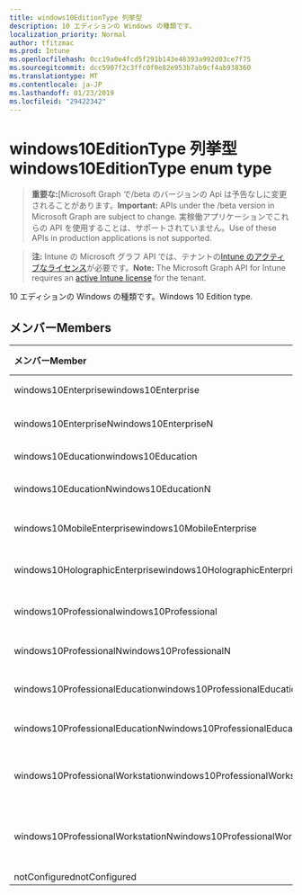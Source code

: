 ```yaml
---
title: windows10EditionType 列挙型
description: 10 エディションの Windows の種類です。
localization_priority: Normal
author: tfitzmac
ms.prod: Intune
ms.openlocfilehash: 0cc19a0e4fcd5f291b143e48393a992d03ce7f75
ms.sourcegitcommit: dcc5907f2c3ffc0f0e82e953b7ab9cf4ab938360
ms.translationtype: MT
ms.contentlocale: ja-JP
ms.lasthandoff: 01/23/2019
ms.locfileid: "29422342"
---
```

# <a name="windows10editiontype-enum-type"></a><span data-ttu-id="b24b6-103">windows10EditionType 列挙型</span><span class="sxs-lookup"><span data-stu-id="b24b6-103">windows10EditionType enum type</span></span>

> <span data-ttu-id="b24b6-104">**重要な:**[Microsoft Graph で/beta のバージョンの Api は予告なしに変更されることがあります。</span><span class="sxs-lookup"><span data-stu-id="b24b6-104">**Important:** APIs under the /beta version in Microsoft Graph are subject to change.</span></span> <span data-ttu-id="b24b6-105">実稼働アプリケーションでこれらの API を使用することは、サポートされていません。</span><span class="sxs-lookup"><span data-stu-id="b24b6-105">Use of these APIs in production applications is not supported.</span></span>

> <span data-ttu-id="b24b6-106">**注:** Intune の Microsoft グラフ API では、テナントの[Intune のアクティブなライセンス](https://go.microsoft.com/fwlink/?linkid=839381)が必要です。</span><span class="sxs-lookup"><span data-stu-id="b24b6-106">**Note:** The Microsoft Graph API for Intune requires an [active Intune license](https://go.microsoft.com/fwlink/?linkid=839381) for the tenant.</span></span>

<span data-ttu-id="b24b6-107">10 エディションの Windows の種類です。</span><span class="sxs-lookup"><span data-stu-id="b24b6-107">Windows 10 Edition type.</span></span>

## <a name="members"></a><span data-ttu-id="b24b6-108">メンバー</span><span class="sxs-lookup"><span data-stu-id="b24b6-108">Members</span></span>
|<span data-ttu-id="b24b6-109">メンバー</span><span class="sxs-lookup"><span data-stu-id="b24b6-109">Member</span></span>|<span data-ttu-id="b24b6-110">値</span><span class="sxs-lookup"><span data-stu-id="b24b6-110">Value</span></span>|<span data-ttu-id="b24b6-111">説明</span><span class="sxs-lookup"><span data-stu-id="b24b6-111">Description</span></span>|
|:---|:---|:---|
|<span data-ttu-id="b24b6-112">windows10Enterprise</span><span class="sxs-lookup"><span data-stu-id="b24b6-112">windows10Enterprise</span></span>|<span data-ttu-id="b24b6-113">0</span><span class="sxs-lookup"><span data-stu-id="b24b6-113">0</span></span>|<span data-ttu-id="b24b6-114">10 の Windows エンタープライズ</span><span class="sxs-lookup"><span data-stu-id="b24b6-114">Windows 10 Enterprise</span></span>|
|<span data-ttu-id="b24b6-115">windows10EnterpriseN</span><span class="sxs-lookup"><span data-stu-id="b24b6-115">windows10EnterpriseN</span></span>|<span data-ttu-id="b24b6-116">1</span><span class="sxs-lookup"><span data-stu-id="b24b6-116">1</span></span>|<span data-ttu-id="b24b6-117">Windows 10 EnterpriseN</span><span class="sxs-lookup"><span data-stu-id="b24b6-117">Windows 10 EnterpriseN</span></span>|
|<span data-ttu-id="b24b6-118">windows10Education</span><span class="sxs-lookup"><span data-stu-id="b24b6-118">windows10Education</span></span>|<span data-ttu-id="b24b6-119">2</span><span class="sxs-lookup"><span data-stu-id="b24b6-119">2</span></span>|<span data-ttu-id="b24b6-120">Windows 10 教育</span><span class="sxs-lookup"><span data-stu-id="b24b6-120">Windows 10 Education</span></span>|
|<span data-ttu-id="b24b6-121">windows10EducationN</span><span class="sxs-lookup"><span data-stu-id="b24b6-121">windows10EducationN</span></span>|<span data-ttu-id="b24b6-122">3</span><span class="sxs-lookup"><span data-stu-id="b24b6-122">3</span></span>|<span data-ttu-id="b24b6-123">Windows 10 EducationN</span><span class="sxs-lookup"><span data-stu-id="b24b6-123">Windows 10 EducationN</span></span>|
|<span data-ttu-id="b24b6-124">windows10MobileEnterprise</span><span class="sxs-lookup"><span data-stu-id="b24b6-124">windows10MobileEnterprise</span></span>|<span data-ttu-id="b24b6-125">4</span><span class="sxs-lookup"><span data-stu-id="b24b6-125">4</span></span>|<span data-ttu-id="b24b6-126">10 の Windows モバイル ・ エンタープライズ</span><span class="sxs-lookup"><span data-stu-id="b24b6-126">Windows 10 Mobile Enterprise</span></span>|
|<span data-ttu-id="b24b6-127">windows10HolographicEnterprise</span><span class="sxs-lookup"><span data-stu-id="b24b6-127">windows10HolographicEnterprise</span></span>|<span data-ttu-id="b24b6-128">5</span><span class="sxs-lookup"><span data-stu-id="b24b6-128">5</span></span>|<span data-ttu-id="b24b6-129">Holographic エンタープライズの Windows 10</span><span class="sxs-lookup"><span data-stu-id="b24b6-129">Windows 10 Holographic Enterprise</span></span>|
|<span data-ttu-id="b24b6-130">windows10Professional</span><span class="sxs-lookup"><span data-stu-id="b24b6-130">windows10Professional</span></span>|<span data-ttu-id="b24b6-131">6</span><span class="sxs-lookup"><span data-stu-id="b24b6-131">6</span></span>|<span data-ttu-id="b24b6-132">Windows 10 プロフェッショナル</span><span class="sxs-lookup"><span data-stu-id="b24b6-132">Windows 10 Professional</span></span>|
|<span data-ttu-id="b24b6-133">windows10ProfessionalN</span><span class="sxs-lookup"><span data-stu-id="b24b6-133">windows10ProfessionalN</span></span>|<span data-ttu-id="b24b6-134">7</span><span class="sxs-lookup"><span data-stu-id="b24b6-134">7</span></span>|<span data-ttu-id="b24b6-135">Windows 10 ProfessionalN</span><span class="sxs-lookup"><span data-stu-id="b24b6-135">Windows 10 ProfessionalN</span></span>|
|<span data-ttu-id="b24b6-136">windows10ProfessionalEducation</span><span class="sxs-lookup"><span data-stu-id="b24b6-136">windows10ProfessionalEducation</span></span>|<span data-ttu-id="b24b6-137">8</span><span class="sxs-lookup"><span data-stu-id="b24b6-137">8</span></span>|<span data-ttu-id="b24b6-138">Windows 10 の専門的な教育</span><span class="sxs-lookup"><span data-stu-id="b24b6-138">Windows 10 Professional Education</span></span>|
|<span data-ttu-id="b24b6-139">windows10ProfessionalEducationN</span><span class="sxs-lookup"><span data-stu-id="b24b6-139">windows10ProfessionalEducationN</span></span>|<span data-ttu-id="b24b6-140">9</span><span class="sxs-lookup"><span data-stu-id="b24b6-140">9</span></span>|<span data-ttu-id="b24b6-141">Windows 10 本格的な EducationN</span><span class="sxs-lookup"><span data-stu-id="b24b6-141">Windows 10 Professional EducationN</span></span>|
|<span data-ttu-id="b24b6-142">windows10ProfessionalWorkstation</span><span class="sxs-lookup"><span data-stu-id="b24b6-142">windows10ProfessionalWorkstation</span></span>|<span data-ttu-id="b24b6-143">10</span><span class="sxs-lookup"><span data-stu-id="b24b6-143">10</span></span>|<span data-ttu-id="b24b6-144">ワークステーションの Windows 10 プロフェッショナル</span><span class="sxs-lookup"><span data-stu-id="b24b6-144">Windows 10 Professional for Workstations</span></span>|
|<span data-ttu-id="b24b6-145">windows10ProfessionalWorkstationN</span><span class="sxs-lookup"><span data-stu-id="b24b6-145">windows10ProfessionalWorkstationN</span></span>|<span data-ttu-id="b24b6-146">11</span><span class="sxs-lookup"><span data-stu-id="b24b6-146">11</span></span>|<span data-ttu-id="b24b6-147">N のワークステーションの Windows 10 プロフェッショナル</span><span class="sxs-lookup"><span data-stu-id="b24b6-147">Windows 10 Professional for Workstations N</span></span>|
|<span data-ttu-id="b24b6-148">notConfigured</span><span class="sxs-lookup"><span data-stu-id="b24b6-148">notConfigured</span></span>|<span data-ttu-id="b24b6-149">12</span><span class="sxs-lookup"><span data-stu-id="b24b6-149">12</span></span>|<span data-ttu-id="b24b6-150">NotConfigured</span><span class="sxs-lookup"><span data-stu-id="b24b6-150">NotConfigured</span></span>|




